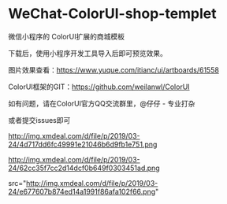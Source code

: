 # WeChat-ColorUI-shop-templet
微信小程序的 ColorUI扩展的商城模板


下载后，使用小程序开发工具导入后即可预览效果。


图片效果查看：https://www.yuque.com/itianc/ui/artboards/61558


ColorUI框架的GIT：https://github.com/weilanwl/ColorUI


如有问题，请在ColorUI官方QQ交流群里，@仔仔 - 专业打杂


或者提交issues即可

http://img.xmdeal.com/d/file/p/2019/03-24/4d717dd6fc49991e21046b6d9fb1e751.png

http://img.xmdeal.com/d/file/p/2019/03-24/62cc35f7cc2d14dcf0b649f0303451ad.png

src="http://img.xmdeal.com/d/file/p/2019/03-24/e677607b874ed14a1991f86afa102f66.png"
